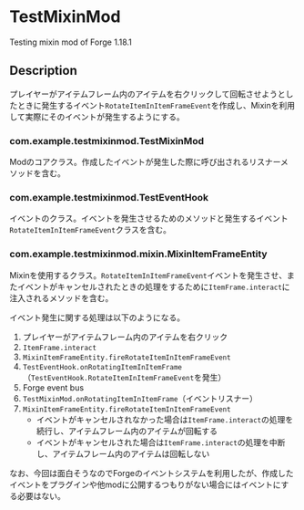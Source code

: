 # TestMixinMod

Testing mixin mod of Forge 1.18.1

## Description

プレイヤーがアイテムフレーム内のアイテムを右クリックして回転させようとしたときに発生するイベント`RotateItemInItemFrameEvent`を作成し、Mixinを利用して実際にそのイベントが発生するようにする。

### com.example.testmixinmod.TestMixinMod

Modのコアクラス。作成したイベントが発生した際に呼び出されるリスナーメソッドを含む。

### com.example.testmixinmod.TestEventHook

イベントのクラス。イベントを発生させるためのメソッドと発生するイベント`RotateItemInItemFrameEvent`クラスを含む。

### com.example.testmixinmod.mixin.MixinItemFrameEntity

Mixinを使用するクラス。`RotateItemInItemFrameEvent`イベントを発生させ、またイベントがキャンセルされたときの処理をするために`ItemFrame.interact`に注入されるメソッドを含む。

イベント発生に関する処理は以下のようになる。

1. プレイヤーがアイテムフレーム内のアイテムを右クリック
2. `ItemFrame.interact`
3. `MixinItemFrameEntity.fireRotateItemInItemFrameEvent`
4. `TestEventHook.onRotatingItemInItemFrame`（`TestEventHook.RotateItemInItemFrameEvent`を発生）
5. Forge event bus
6. `TestMixinMod.onRotatingItemInItemFrame`（イベントリスナー）
7. `MixinItemFrameEntity.fireRotateItemInItemFrameEvent`
   - イベントがキャンセルされなかった場合は`ItemFrame.interact`の処理を続行し、アイテムフレーム内のアイテムが回転する
   - イベントがキャンセルされた場合は`ItemFrame.interact`の処理を中断し、アイテムフレーム内のアイテムは回転しない

なお、今回は面白そうなのでForgeのイベントシステムを利用したが、作成したイベントをプラグインや他modに公開するつもりがない場合にはイベントにする必要はない。

